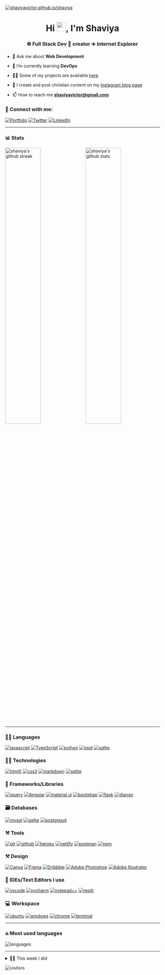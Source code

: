 [![shaviyavictor.github.io/shaviya](https://user-images.githubusercontent.com/70439799/150669911-f4770983-6987-48b8-ad53-a5542231e894.gif)](https://shaviyavictor.github.io/shaviya/)

<h1 align="center">Hi <img src="https://raw.githubusercontent.com/MartinHeinz/MartinHeinz/master/wave.gif" width="30px">, I'm Shaviya</h1>
<h3 align="center">🌐 Full Stack Dev 🎨 creator ✈️ Internet Explorer</h3>

- 💬 Ask me about **Web Development**

- 🌱 I’m currently learning **DevOps**

- 👨‍💻 Some of my projects are available [here](https://shaviyavictor.github.io/shaviya/#portfolio)

- 📝 I create and post christian content on my [instagram blog page](https://www.instagram.com/ignition_reads/)

- 📫 How to reach me **shaviyavictor@gmail.com**

### 🤝 Connect with me:

[![Portfolio](https://img.shields.io/badge/Portfolio-000000?style=for-the-badge&logo=Portfolio&logoColor=white)](https://shaviyavictor.github.io/shaviya/)
[![Twitter](https://img.shields.io/badge/Twitter-1DA1F2?style=for-the-badge&logo=twitter&logoColor=white)](https://twitter.com/ShaviaVictor)
[![LinkedIn](https://img.shields.io/badge/LinkedIn-0077B5?style=for-the-badge&logo=linkedin&logoColor=white)](https://www.linkedin.com/in/ShaviyaVictor/)

---

### 📊 Stats

<img src="https://github-readme-stats.vercel.app/api?username=ShaviyaVictor&include_all_commits=true&show_icons=true&theme=github_dark&hide_border=true" alt="shaviya's github stats" width="48%" align="right" >
<img src="https://github-readme-streak-stats.herokuapp.com/?user=ShaviyaVictor&theme=tokyonight&hide_border=true" alt="shaviya's github streak" width="48%" >

---

### 🧑‍💻 Languages

[![javascript](https://img.shields.io/badge/JavaScript-323330?style=for-the-badge&logo=javascript&logoColor=F7DF1E)](https://shaviyavictor.github.io/shaviya/)
[![TypeScript](https://img.shields.io/badge/TypeScript-007ACC?style=for-the-badge&logo=typescript&logoColor=white)](https://shaviyavictor.github.io/shaviya/)
[![python](https://img.shields.io/badge/Python-FFD43B?style=for-the-badge&logo=python&logoColor=darkgreen)](https://shaviyavictor.github.io/shaviya/)
[![psql](https://img.shields.io/badge/PSQL-F80000?style=for-the-badge&logo=oracle&logoColor=black)](https://shaviyavictor.github.io/shaviya/)
[![sqlite](https://img.shields.io/badge/SQLite-07405E?style=for-the-badge&logo=sqlite&logoColor=white)](https://shaviyavictor.github.io/shaviya/)

### 🧑‍💻 Technologies

[![html5](https://img.shields.io/badge/HTML5-E34F26?style=for-the-badge&logo=html5&logoColor=white)](https://shaviyavictor.github.io/shaviya/)
[![css3](https://img.shields.io/badge/CSS3-1572B6?style=for-the-badge&logo=css3&logoColor=white)](https://shaviyavictor.github.io/shaviya/)
[![markdown](https://img.shields.io/badge/Markdown-000000?style=for-the-badge&logo=markdown&logoColor=white)](https://shaviyavictor.github.io/shaviya/)
[![sqlite](https://img.shields.io/badge/SQLite-07405E?style=for-the-badge&logo=sqlite&logoColor=white)](https://shaviyavictor.github.io/shaviya/)

### 🧩 Frameworks/Libraries

[![jquery](https://img.shields.io/badge/jQuery-0769AD?style=for-the-badge&logo=jquery&logoColor=white)](https://shaviyavictor.github.io/shaviya/)
[![Angular](https://img.shields.io/badge/Angular-DD0031?style=for-the-badge&logo=angular&logoColor=white)](https://shaviyavictor.github.io/shaviya/)
[![material ui](https://img.shields.io/badge/Material%20UI-007FFF?style=for-the-badge&logo=mui&logoColor=white)](https://shaviyavictor.github.io/shaviya/)
[![bootstrap](https://img.shields.io/badge/Bootstrap-563D7C?style=for-the-badge&logo=bootstrap&logoColor=white)](https://shaviyavictor.github.io/shaviya/)
[![flask](https://img.shields.io/badge/Flask-000000?style=for-the-badge&logo=flask&logoColor=white)](https://shaviyavictor.github.io/shaviya/)
[![django](https://img.shields.io/badge/Django-092E20?style=for-the-badge&logo=django&logoColor=white)](https://shaviyavictor.github.io/shaviya/)

### 🗃️ Databases

[![mysql](https://img.shields.io/badge/MySQL-005C84?style=for-the-badge&logo=mysql&logoColor=white)](https://shaviyavictor.github.io/shaviya/)
[![sqlite](https://img.shields.io/badge/SQLite-07405E?style=for-the-badge&logo=sqlite&logoColor=white)](https://shaviyavictor.github.io/shaviya/)
[![postgresql](https://img.shields.io/badge/PostgreSQL-316192?style=for-the-badge&logo=postgresql&logoColor=white)](https://shaviyavictor.github.io/shaviya/)

### ⚒️ Tools

[![git](https://img.shields.io/badge/GIT-E44C30?style=for-the-badge&logo=git&logoColor=white)](https://shaviyavictor.github.io/shaviya/)
[![github](https://img.shields.io/badge/GitHub-100000?style=for-the-badge&logo=github&logoColor=white)](https://shaviyavictor.github.io/shaviya/)
[![heroku](https://img.shields.io/badge/Heroku-430098?style=for-the-badge&logo=heroku&logoColor=white)](https://shaviyavictor.github.io/shaviya/)
[![netlify](https://img.shields.io/badge/Netlify-00C7B7?style=for-the-badge&logo=netlify&logoColor=white)](https://shaviyavictor.github.io/shaviya/)
[![postman](https://img.shields.io/badge/Postman-FF6C37?style=for-the-badge&logo=Postman&logoColor=white)](https://shaviyavictor.github.io/shaviya/)
[![npm](https://img.shields.io/badge/npm-CB3837?style=for-the-badge&logo=npm&logoColor=white)](https://shaviyavictor.github.io/shaviya/)

### ⚒️ Design

[![Canva](https://img.shields.io/badge/Canva-%2300C4CC.svg?&style=for-the-badge&logo=Canva&logoColor=white)](https://shaviyavictor.github.io/shaviya/)
[![Figma](https://img.shields.io/badge/Figma-F24E1E?style=for-the-badge&logo=figma&logoColor=white)](https://shaviyavictor.github.io/shaviya/)
[![Dribbble](https://img.shields.io/badge/Dribbble-EA4C89?style=for-the-badge&logo=dribbble&logoColor=white)](https://shaviyavictor.github.io/shaviya/)
[![Adobe Photoshop](https://img.shields.io/badge/Adobe%20Photoshop-31A8FF?style=for-the-badge&logo=Adobe%20Photoshop&logoColor=black)](https://shaviyavictor.github.io/shaviya/)
[![Adobe Illustrator](https://img.shields.io/badge/Adobe%20Illustrator-FF9A00?style=for-the-badge&logo=adobe%20illustrator&logoColor=white)](https://shaviyavictor.github.io/shaviya/)

### 🧠 IDEs/Text Editors I use

[![vscode](https://img.shields.io/badge/Visual_Studio_Code-0078D4?style=for-the-badge&logo=visual%20studio%20code&logoColor=white)](https://shaviyavictor.github.io/shaviya/)
[![pycharm](https://img.shields.io/badge/PyCharm-000000.svg?&style=for-the-badge&logo=PyCharm&logoColor=white)](https://shaviyavictor.github.io/shaviya/)
[![notepad++](https://img.shields.io/badge/Notepad++-90E59A.svg?style=for-the-badge&logo=notepad%2B%2B&logoColor=black)](https://shaviyavictor.github.io/shaviya/)
[![replit](https://img.shields.io/badge/replit-667881?style=for-the-badge&logo=replit&logoColor=white)](https://shaviyavictor.github.io/shaviya/)

### 💻 Workspace

[![ubuntu](https://img.shields.io/badge/Ubuntu-E95420?style=for-the-badge&logo=ubuntu&logoColor=white)](https://shaviyavictor.github.io/shaviya/)
[![windows](https://img.shields.io/badge/Windows-0078D6?style=for-the-badge&logo=windows&logoColor=white)](https://shaviyavictor.github.io/shaviya/)
[![chrome](https://img.shields.io/badge/Google_chrome-4285F4?style=for-the-badge&logo=Google-chrome&logoColor=white)](https://shaviyavictor.github.io/shaviya/)
[![terminal](https://img.shields.io/badge/GIT-E44C30?style=for-the-badge&logo=git&logoColor=white)](https://shaviyavictor.github.io/shaviya/)

---

### 🔝 Most used languages
  <img alt="languages" src="https://github-readme-stats.vercel.app/api/top-langs/?username=ShaviyaVictor&theme=github_dark&hide_border=true&hide=Jupyter%20Notebook,css,html,scss&layout=compact" />

---

<details>
  <summary>🧑‍🔬 This week I did</summary>
  
  [![Shaviya's wakatime stats](https://github-readme-stats.vercel.app/api/wakatime?username=itsrakesh&theme=github_dark&hide_border=true)](https://wakatime.com/@itsrakesh)
</details>

![visitors](https://visitor-badge.laobi.icu/badge?page_id=ShaviyaVictor.ShaviyaVictor)

<!--  Credits(https://github.com/RakeshPotnuru) -->

